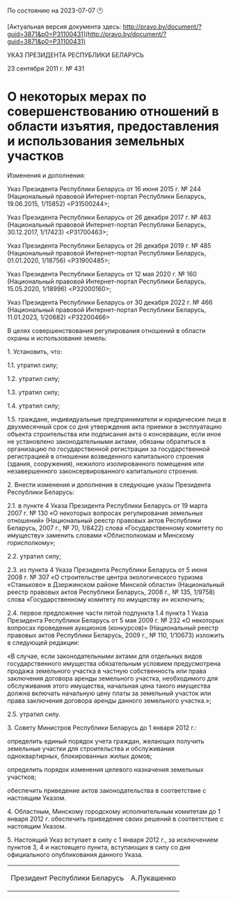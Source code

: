 По состоянию на 2023-07-07 &#x1F550;

[Актуальная версия документа здесь: http://pravo.by/document/?guid=3871&p0=P31100431](http://pravo.by/document/?guid=3871&p0=P31100431)

<p>УКАЗ ПРЕЗИДЕНТА РЕСПУБЛИКИ БЕЛАРУСЬ</p>
<p>23 сентября 2011 г. № 431</p>
<h1>О некоторых мерах по совершенствованию отношений в области изъятия, предоставления и использования земельных участков</h1>
<p>Изменения и дополнения:</p>
<p>Указ Президента Республики Беларусь от 16 июня 2015 г. № 244 (Национальный правовой Интернет-портал Республики Беларусь, 19.06.2015, 1/15852) &lt;P31500244&gt;;</p>
<p>Указ Президента Республики Беларусь от 26 декабря 2017 г. № 463 (Национальный правовой Интернет-портал Республики Беларусь, 30.12.2017, 1/17423) &lt;P31700463&gt;;</p>
<p>Указ Президента Республики Беларусь от 26 декабря 2019 г. № 485 (Национальный правовой Интернет-портал Республики Беларусь, 01.01.2020, 1/18756) &lt;P31900485&gt;;</p>
<p>Указ Президента Республики Беларусь от 12 мая 2020 г. № 160 (Национальный правовой Интернет-портал Республики Беларусь, 15.05.2020, 1/18996) &lt;P32000160&gt;;</p>
<p>Указ Президента Республики Беларусь от 30 декабря 2022 г. № 466 (Национальный правовой Интернет-портал Республики Беларусь, 11.01.2023, 1/20682) &lt;P32200466&gt;</p>
<p></p>
<p>В целях совершенствования регулирования отношений в области охраны и использования земель:</p>
<p>1. Установить, что:</p>
<p>1.1. утратил силу;</p>
<p>1.2. утратил силу;</p>
<p>1.3. утратил силу;</p>
<p>1.4. утратил силу;</p>
<p>1.5. граждане, индивидуальные предприниматели и юридические лица в двухмесячный срок со дня утверждения акта приемки в эксплуатацию объекта строительства или подписания акта о консервации, если иное не установлено законодательными актами, обязаны обратиться в организацию по государственной регистрации за государственной регистрацией в отношении возведенного капитального строения (здания, сооружения), нежилого изолированного помещения или незавершенного законсервированного капитального строения.</p>
<p>2. Внести изменения и дополнения в следующие указы Президента Республики Беларусь:</p>
<p>2.1. в пункте 4 Указа Президента Республики Беларусь от 19 марта 2007 г. № 130 «О некоторых вопросах регулирования земельных отношений» (Национальный реестр правовых актов Республики Беларусь, 2007 г., № 70, 1/8422) слова «Государственному комитету по имуществу» заменить словами «Облисполкомам и Минскому горисполкому»;</p>
<p>2.2. утратил силу;</p>
<p>2.3. из пункта 4 Указа Президента Республики Беларусь от 5 июня 2008 г. № 307 «О строительстве центра экологического туризма «Станьково» в Дзержинском районе Минской области» (Национальный реестр правовых актов Республики Беларусь, 2008 г., № 135, 1/9758) слова «Государственному комитету по имуществу и» исключить;</p>
<p>2.4. первое предложение части пятой подпункта 1.4 пункта 1 Указа Президента Республики Беларусь от 5 мая 2009 г. № 232 «О некоторых вопросах проведения аукционов (конкурсов)» (Национальный реестр правовых актов Республики Беларусь, 2009 г., № 110, 1/10673) изложить в следующей редакции:</p>
<p>«В случае, если законодательными актами для отдельных видов государственного имущества обязательным условием предусмотрена продажа земельного участка в частную собственность или права заключения договора аренды земельного участка, необходимого для обслуживания этого имущества, начальная цена такого имущества должна включать начальную цену платы за земельный участок или права заключения договора аренды данного земельного участка.»;</p>
<p>2.5. утратил силу.</p>
<p>3. Совету Министров Республики Беларусь до 1 января 2012 г.:</p>
<p>определить единый порядок учета граждан, желающих получить земельные участки для строительства и обслуживания одноквартирных, блокированных жилых домов;</p>
<p>определить порядок изменения целевого назначения земельных участков;</p>
<p>обеспечить приведение актов законодательства в соответствие с настоящим Указом.</p>
<p>4. Областным, Минскому городскому исполнительным комитетам до 1 января 2012 г. обеспечить приведение своих решений в соответствие с настоящим Указом.</p>
<p>5. Настоящий Указ вступает в силу с 1 января 2012 г., за исключением пунктов 3, 4 и настоящего пункта, вступающих в силу со дня официального опубликования данного Указа.</p>
<p></p>
<table><tr>
<td><p>Президент Республики Беларусь</p></td>
<td><p>А.Лукашенко</p></td>
</tr></table>
<p></p>